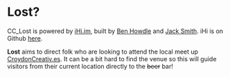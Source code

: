 # Lost?

CC_Lost is powered by [iHi.im](http://ihi.im), built by [Ben Howdle](http://benhowdle.im/) and [Jack Smith](http://jacksmith.is). iHi is on Github [here](https://github.com/benhowdle89/ihi).

**Lost** aims to direct folk who are looking to attend the local meet up [CroydonCreativ.es](http://croydoncreativ.es). It can be a bit hard to find the venue so this will guide visitors from their current location directly to the <strike>beer</strike> bar!
